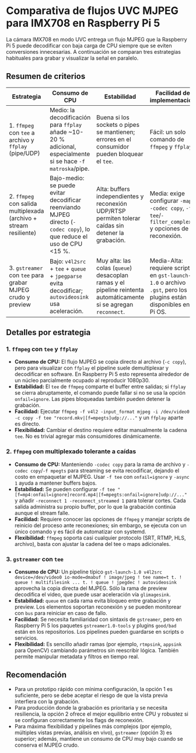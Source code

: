 # Comparativa de flujos UVC MJPEG para IMX708 en Raspberry Pi 5

La cámara IMX708 en modo UVC entrega un flujo MJPEG que la Raspberry Pi 5 puede decodificar con baja carga de CPU siempre que se eviten conversiones innecesarias. A continuación se comparan tres estrategias habituales para grabar y visualizar la señal en paralelo.

## Resumen de criterios

| Estrategia | Consumo de CPU | Estabilidad | Facilidad de implementación | Flexibilidad |
| --- | --- | --- | --- | --- |
| 1. `ffmpeg` con `tee` a archivo y `ffplay` (pipe/UDP) | Medio: la decodificación para `ffplay` añade ~10-20 % adicional, especialmente si se hace `-f matroska`/pipe. | Buena si los sockets o pipes se mantienen; errores en el consumidor pueden bloquear el `tee`. | Fácil: un solo comando de `ffmpeg` y `ffplay`. | Media: cambiar destinos requiere reescribir el pipeline manualmente. |
| 2. `ffmpeg` con salida multiplexada (archivo + stream resiliente) | Bajo-medio: se puede evitar decodificar reenviando MJPEG directo (`-codec copy`), lo que reduce el uso de CPU <15 %. | Alta: buffers independientes y reconexión UDP/RTSP permiten tolerar caídas sin detener la grabación. | Media: exige configurar `-map`, `-codec copy`, `-f tee`/`-filter_complex` y opciones de reconexión. | Alta: `ffmpeg` soporta múltiples protocolos y targets. |
| 3. `gstreamer` con `tee` para grabar MJPEG crudo y preview | Bajo: `v4l2src` + `tee` + `queue` + `jpegparse` evita decodificar; `autovideosink` usa aceleración. | Muy alta: las colas (`queue`) desacoplan ramas y el pipeline reintenta automáticamente si se agregan `reconnect`. | Media-Alta: requiere script en `gst-launch-1.0` o archivo `.gst`, pero los plugins están disponibles en Pi OS. | Muy alta: se pueden agregar ramas a archivo, RTSP, appsink, etc. |

## Detalles por estrategia

### 1. `ffmpeg` con `tee` y `ffplay`
- **Consumo de CPU:** El flujo MJPEG se copia directo al archivo (`-c copy`), pero para visualizar con `ffplay` el pipeline suele demultiplexar y decodificar en software. En Raspberry Pi 5 esto representa alrededor de un núcleo parcialmente ocupado al reproducir 1080p30.
- **Estabilidad:** El `tee` de `ffmpeg` comparte el buffer entre salidas; si `ffplay` se cierra abruptamente, el comando puede fallar si no se usa la opción `onfail=ignore`. Las pipes bloqueadas también pueden detener la grabación.
- **Facilidad:** Ejecutar `ffmpeg -f v4l2 -input_format mjpeg -i /dev/video0 -c copy -f tee "record.mkv|[f=mpegts]udp://..."` y un `ffplay` aparte es directo.
- **Flexibilidad:** Cambiar el destino requiere editar manualmente la cadena `tee`. No es trivial agregar más consumidores dinámicamente.

### 2. `ffmpeg` con multiplexado tolerante a caídas
- **Consumo de CPU:** Manteniendo `-codec copy` para la rama de archivo y `-codec copy`/`-f mpegts` para streaming se evita recodificar, dejando el costo en empaquetar el MJPEG. Usar `-f tee` con `onfail=ignore` y `-async 1` ayuda a mantener buffers bajos.
- **Estabilidad:** Se pueden configurar `-f tee "[f=mp4:onfail=ignore]record.mp4|[f=mpegts:onfail=ignore]udp://..."` y añadir `-reconnect 1 -reconnect_streamed 1` para tolerar cortes. Cada salida administra su propio buffer, por lo que la grabación continúa aunque el stream falle.
- **Facilidad:** Requiere conocer las opciones de `ffmpeg` y manejar scripts de reinicio del proceso ante reconexiones; sin embargo, se ejecuta con un único comando y es fácil de automatizar con systemd.
- **Flexibilidad:** `ffmpeg` soporta casi cualquier protocolo (SRT, RTMP, HLS, archivo), basta con ajustar la cadena del tee o maps adicionales.

### 3. `gstreamer` con `tee`
- **Consumo de CPU:** Un pipeline típico `gst-launch-1.0 v4l2src device=/dev/video0 io-mode=dmabuf ! image/jpeg ! tee name=t t. ! queue ! multifilesink ... t. ! queue ! jpegdec ! autovideosink` aprovecha la copia directa del MJPEG. Sólo la rama de preview decodifica el video, que puede usar aceleración vía `glimagesink`.
- **Estabilidad:** `queue` en cada rama evita bloqueo entre grabación y preview. Los elementos soportan reconexión y se pueden monitorear con `bus` para reiniciar en caso de fallo.
- **Facilidad:** Se necesita familiaridad con sintaxis de `gstreamer`, pero en Raspberry Pi 5 los paquetes `gstreamer1.0-tools` y plugins `good/bad` están en los repositorios. Los pipelines pueden guardarse en scripts o servicios.
- **Flexibilidad:** Es sencillo añadir ramas (por ejemplo, `rtmpsink`, `appsink` para OpenCV) cambiando parámetros sin reescribir lógica. También permite manipular metadata y filtros en tiempo real.

## Recomendación
- Para un prototipo rápido con mínima configuración, la opción 1 es suficiente, pero se debe aceptar el riesgo de que la vista previa interfiera con la grabación.
- Para producción donde la grabación es prioritaria y se necesita resiliencia, la opción 2 ofrece el mejor equilibrio entre CPU y robustez si se configuran correctamente los flags de reconexión.
- Para máxima flexibilidad y pipelines más complejos (por ejemplo, múltiples vistas previas, análisis en vivo), `gstreamer` (opción 3) es superior; además, mantiene un consumo de CPU muy bajo cuando se conserva el MJPEG crudo.
